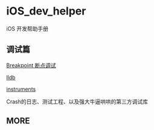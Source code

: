 # iOS_dev_helper
iOS 开发帮助手册

## 调试篇
[Breakpoint 断点调试](contents/debug/debug_breakpoint.md)

[lldb](contents/debug/debug_lldb)

[instruments](contents/debug/debug_instruments)

Crash的日志、测试工程、以及强大牛逼哄哄的第三方调试库

## MORE
